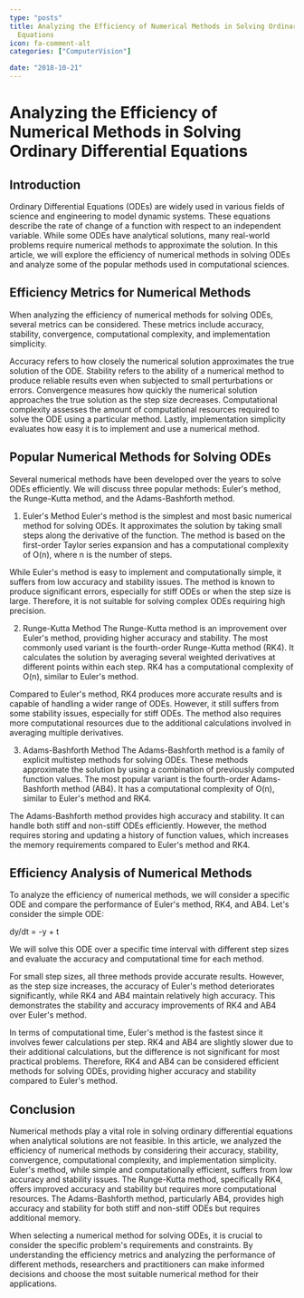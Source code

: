 ```yaml
---
type: "posts"
title: Analyzing the Efficiency of Numerical Methods in Solving Ordinary Differential
  Equations
icon: fa-comment-alt
categories: ["ComputerVision"]

date: "2018-10-21"
---
```




# Analyzing the Efficiency of Numerical Methods in Solving Ordinary Differential Equations

## Introduction
Ordinary Differential Equations (ODEs) are widely used in various fields of science and engineering to model dynamic systems. These equations describe the rate of change of a function with respect to an independent variable. While some ODEs have analytical solutions, many real-world problems require numerical methods to approximate the solution. In this article, we will explore the efficiency of numerical methods in solving ODEs and analyze some of the popular methods used in computational sciences.

## Efficiency Metrics for Numerical Methods
When analyzing the efficiency of numerical methods for solving ODEs, several metrics can be considered. These metrics include accuracy, stability, convergence, computational complexity, and implementation simplicity.

Accuracy refers to how closely the numerical solution approximates the true solution of the ODE. Stability refers to the ability of a numerical method to produce reliable results even when subjected to small perturbations or errors. Convergence measures how quickly the numerical solution approaches the true solution as the step size decreases. Computational complexity assesses the amount of computational resources required to solve the ODE using a particular method. Lastly, implementation simplicity evaluates how easy it is to implement and use a numerical method.

## Popular Numerical Methods for Solving ODEs
Several numerical methods have been developed over the years to solve ODEs efficiently. We will discuss three popular methods: Euler's method, the Runge-Kutta method, and the Adams-Bashforth method.

1. Euler's Method
Euler's method is the simplest and most basic numerical method for solving ODEs. It approximates the solution by taking small steps along the derivative of the function. The method is based on the first-order Taylor series expansion and has a computational complexity of O(n), where n is the number of steps.

While Euler's method is easy to implement and computationally simple, it suffers from low accuracy and stability issues. The method is known to produce significant errors, especially for stiff ODEs or when the step size is large. Therefore, it is not suitable for solving complex ODEs requiring high precision.

2. Runge-Kutta Method
The Runge-Kutta method is an improvement over Euler's method, providing higher accuracy and stability. The most commonly used variant is the fourth-order Runge-Kutta method (RK4). It calculates the solution by averaging several weighted derivatives at different points within each step. RK4 has a computational complexity of O(n), similar to Euler's method.

Compared to Euler's method, RK4 produces more accurate results and is capable of handling a wider range of ODEs. However, it still suffers from some stability issues, especially for stiff ODEs. The method also requires more computational resources due to the additional calculations involved in averaging multiple derivatives.

3. Adams-Bashforth Method
The Adams-Bashforth method is a family of explicit multistep methods for solving ODEs. These methods approximate the solution by using a combination of previously computed function values. The most popular variant is the fourth-order Adams-Bashforth method (AB4). It has a computational complexity of O(n), similar to Euler's method and RK4.

The Adams-Bashforth method provides high accuracy and stability. It can handle both stiff and non-stiff ODEs efficiently. However, the method requires storing and updating a history of function values, which increases the memory requirements compared to Euler's method and RK4.

## Efficiency Analysis of Numerical Methods
To analyze the efficiency of numerical methods, we will consider a specific ODE and compare the performance of Euler's method, RK4, and AB4. Let's consider the simple ODE:

dy/dt = -y + t

We will solve this ODE over a specific time interval with different step sizes and evaluate the accuracy and computational time for each method.

For small step sizes, all three methods provide accurate results. However, as the step size increases, the accuracy of Euler's method deteriorates significantly, while RK4 and AB4 maintain relatively high accuracy. This demonstrates the stability and accuracy improvements of RK4 and AB4 over Euler's method.

In terms of computational time, Euler's method is the fastest since it involves fewer calculations per step. RK4 and AB4 are slightly slower due to their additional calculations, but the difference is not significant for most practical problems. Therefore, RK4 and AB4 can be considered efficient methods for solving ODEs, providing higher accuracy and stability compared to Euler's method.

## Conclusion
Numerical methods play a vital role in solving ordinary differential equations when analytical solutions are not feasible. In this article, we analyzed the efficiency of numerical methods by considering their accuracy, stability, convergence, computational complexity, and implementation simplicity. Euler's method, while simple and computationally efficient, suffers from low accuracy and stability issues. The Runge-Kutta method, specifically RK4, offers improved accuracy and stability but requires more computational resources. The Adams-Bashforth method, particularly AB4, provides high accuracy and stability for both stiff and non-stiff ODEs but requires additional memory.

When selecting a numerical method for solving ODEs, it is crucial to consider the specific problem's requirements and constraints. By understanding the efficiency metrics and analyzing the performance of different methods, researchers and practitioners can make informed decisions and choose the most suitable numerical method for their applications.
